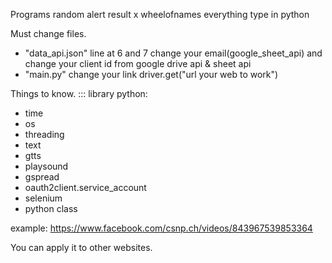 Programs random alert result x wheelofnames everything type in python

Must change files.
- "data_api.json" line at 6 and 7 change your email(google_sheet_api) and change your client id from google drive api & sheet api
- "main.py" change your link driver.get("url your web to work")

Things to know.
::: library python:
- time
- os
- threading
- text
- gtts
- playsound
- gspread
- oauth2client.service_account
- selenium
- python class

example: https://www.facebook.com/csnp.ch/videos/843967539853364

You can apply it to other websites.

